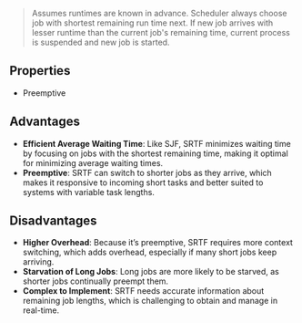>Assumes runtimes are known in advance. Scheduler always choose job with shortest remaining run time next. If new job arrives with lesser runtime than the current job's remaining time, current process is suspended and new job is started. 

## Properties
- Preemptive

## Advantages
- **Efficient Average Waiting Time**: Like SJF, SRTF minimizes waiting time by focusing on jobs with the shortest remaining time, making it optimal for minimizing average waiting times.
- **Preemptive**: SRTF can switch to shorter jobs as they arrive, which makes it responsive to incoming short tasks and better suited to systems with variable task lengths.

## Disadvantages
- **Higher Overhead**: Because it’s preemptive, SRTF requires more context switching, which adds overhead, especially if many short jobs keep arriving.
- **Starvation of Long Jobs**: Long jobs are more likely to be starved, as shorter jobs continually preempt them.
- **Complex to Implement**: SRTF needs accurate information about remaining job lengths, which is challenging to obtain and manage in real-time.